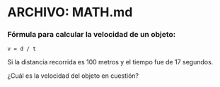 # ARCHIVO: MATH.md
### Fórmula para calcular la velocidad de un objeto:

````
v = d / t
````

Si la distancia recorrida es 100 metros y el tiempo fue de 17 segundos.

¿Cuál es la velocidad del objeto en cuestión?
